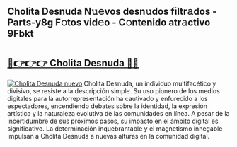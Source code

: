 ## Cholita Desnuda N𝚞𝚎vos desn𝚞dos filtr𝚊dos - Parts-y8g F𝚘tos vid𝚎o - C𝚘ntenido atr𝚊ctivo 9Fbkt

# <h2><a href="http://mba19cc.tromn.icu/?c=Cholita+Desnuda">🔗👉👉👉 Cholita Desnuda 🔗🔗</a></h2>

[![Cholita Desnuda nuevo](https://i.imgur.com/pEAQMta.gif)](http://mba19cc.tromn.icu/?c=Cholita+Desnuda)
Cholita Desnuda, un individuo multifacético y divisivo, se resiste a la descripción simple. Su uso pionero de los medios digitales para la autorrepresentación ha cautivado y enfurecido a los espectadores, encendiendo debates sobre la identidad, la expresión artística y la naturaleza evolutiva de las comunidades en línea. A pesar de la incertidumbre de sus próximos pasos, su impacto en el ámbito digital es significativo. La determinación inquebrantable y el magnetismo innegable impulsan a Cholita Desnuda a nuevas alturas en la comunidad digital.
